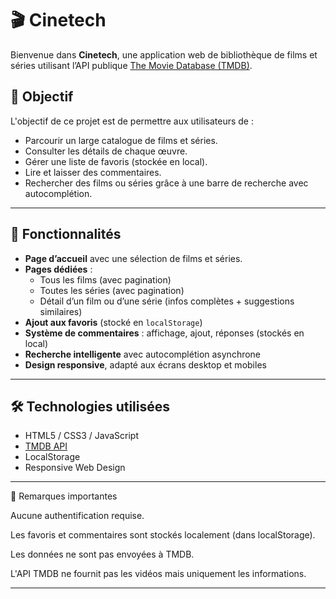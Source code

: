 # 🎬 Cinetech

Bienvenue dans **Cinetech**, une application web de bibliothèque de films et séries utilisant l’API publique [The Movie Database (TMDB)](https://www.themoviedb.org/).

## 📌 Objectif

L'objectif de ce projet est de permettre aux utilisateurs de :
- Parcourir un large catalogue de films et séries.
- Consulter les détails de chaque œuvre.
- Gérer une liste de favoris (stockée en local).
- Lire et laisser des commentaires.
- Rechercher des films ou séries grâce à une barre de recherche avec autocomplétion.

---

## 🚀 Fonctionnalités

- **Page d’accueil** avec une sélection de films et séries.
- **Pages dédiées** :
  - Tous les films (avec pagination)
  - Toutes les séries (avec pagination)
  - Détail d’un film ou d’une série (infos complètes + suggestions similaires)
- **Ajout aux favoris** (stocké en `localStorage`)
- **Système de commentaires** : affichage, ajout, réponses (stockés en local)
- **Recherche intelligente** avec autocomplétion asynchrone
- **Design responsive**, adapté aux écrans desktop et mobiles

---

## 🛠️ Technologies utilisées

- HTML5 / CSS3 / JavaScript
- [TMDB API](https://developers.themoviedb.org/3)
- LocalStorage
- Responsive Web Design

---

📌 Remarques importantes

Aucune authentification requise.

Les favoris et commentaires sont stockés localement (dans localStorage).

Les données ne sont pas envoyées à TMDB.

L'API TMDB ne fournit pas les vidéos mais uniquement les informations.

---

